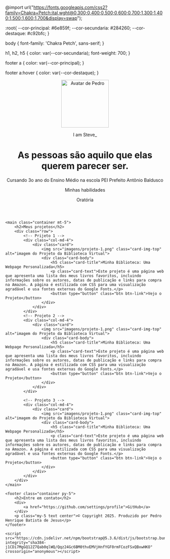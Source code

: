 @import url("https://fonts.googleapis.com/css2?family=Chakra+Petch:ital,wght@0,300;0,400;0,500;0,600;0,700;1,300;1,400;1,500;1,600;1,700&display=swap");

:root{
    --cor-principal: #6e859f;
    --cor-secundaria: #284260;
    --cor-destaque: #c92bfc;
}

body {
    font-family: 'Chakra Petch', sans-serif;
}

h1, h2, h5 {
    color: var(--cor-secundaria);
    font-weight: 700;
}

footer a {
    color: var(--cor-principal);
}

footer a:hover {
    color: var(--cor-destaque);
}
<!DOCTYPE html>
<html lang="pt-br">
<head>
    <meta charset="UTF-8">
    <meta name="viewport" content="width=device-width, initial-scale=1.0">
    <link href="https://cdn.jsdelivr.net/npm/bootstrap@5.3.6/dist/css/bootstrap.min.css" rel="stylesheet" integrity="sha384-4Q6Gf2aSP4eDXB8Miphtr37CMZZQ5oXLH2yaXMJ2w8e2ZtHTl7GptT4jmndRuHDT" crossorigin="anonymous">
    <link rel="stylesheet" href="style.css">
    <title>Meu Portifólio</title>
</head>
<body>
    <header class="container text-center">
        <img src="imagens/ghost.png" alt="Avatar de Pedro" class="rounded-circle" width="150" height="150" srcset="">
        <p class="lead">I am Steve_</p>
        <h1>As pessoas são aquilo que elas querem parecer ser.</h1>
        <p>Cursando 3o ano do Ensino Médio na escola PEI Prefeito Antônio Baldusco</p>
        <p>Minhas habilidades</p>
        <div>
            <p class="badge bg-secondary">Oratória</p>
        </div>
    </header>

    <main class="container mt-5">
        <h2>Meus projetos</h2>
        <div class="row">
            <!-- Prijeto 1 -->
            <div class="col-md-4">
                <div class="card">
                    <img src="imagens/projeto-1.png" class="card-img-top" alt="imagem do Projeto da Biblioteca Virtual">
                    <div class="card-body">
                        <h5 class="card-title">Minha Biblioteca: Uma Webpage Personalizada</h5>
                        <p class="card-text">Este projeto é uma página web que apresenta uma lista dos meus livros favoritos, incluindo informações sobre os autores, datas de publicação e links para compra na Amazon. A página é estilizada com CSS para uma visualização agradável e usa fontes externas do Google Fonts.</p>
                        <button type="button" class="btn btn-link">Vejo o Projeto</button>
                    </div>
                </div>
            </div>
            <!-- Projeto 2 -->
            <div class="col-md-4">
                <div class="card">
                    <img src="imagens/projeto-1.png" class="card-img-top" alt="imagem do Projeto da Biblioteca Virtual">
                    <div class="card-body">
                        <h5 class="card-title">Minha Biblioteca: Uma Webpage Personalizada</h5>
                        <p class="card-text">Este projeto é uma página web que apresenta uma lista dos meus livros favoritos, incluindo informações sobre os autores, datas de publicação e links para compra na Amazon. A página é estilizada com CSS para uma visualização agradável e usa fontes externas do Google Fonts.</p>
                        <button type="button" class="btn btn-link">Vejo o Projeto</button>
                    </div>
                </div>
            </div>

            <!-- Projeto 3 -->
            <div class="col-md-4">
                <div class="card">
                    <img src="imagens/projeto-1.png" class="card-img-top" alt="imagem do Projeto da Biblioteca Virtual">
                    <div class="card-body">
                        <h5 class="card-title">Minha Biblioteca: Uma Webpage Personalizada</h5>
                        <p class="card-text">Este projeto é uma página web que apresenta uma lista dos meus livros favoritos, incluindo informações sobre os autores, datas de publicação e links para compra na Amazon. A página é estilizada com CSS para uma visualização agradável e usa fontes externas do Google Fonts.</p>
                        <button type="button" class="btn btn-link">Vejo o Projeto</button>
                    </div>
                </div>
            </div>
        </div>
    </main>

    <footer class="container py-5">
        <h2>Entre em contato</h2>
        <div>
            <a href="https://github.com/settings/profile">GitHub</a>
        </div>
        <p class="my-5 text center">© Copyright 2025. Produzido por Pedro Henrique Batista de Jesus</p>
    </footer>

    <script src="https://cdn.jsdelivr.net/npm/bootstrap@5.3.6/dist/js/bootstrap.bundle.min.js" integrity="sha384-j1CDi7MgGQ12Z7Qab0qlWQ/Qqz24Gc6BM0thvEMVjHnfYGF0rmFCozFSxQBxwHKO" crossorigin="anonymous"></script>
</body>
</html>
